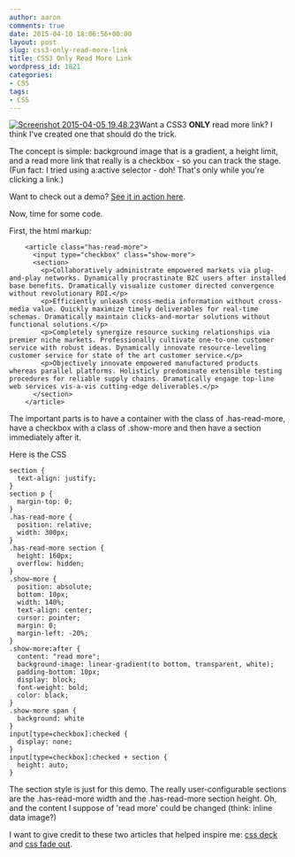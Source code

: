 ```yaml
---
author: aaron
comments: true
date: 2015-04-10 18:06:56+00:00
layout: post
slug: css3-only-read-more-link
title: CSS3 Only Read More Link
wordpress_id: 1821
categories:
- CSS
tags:
- CSS
---
```


[![Screenshot 2015-04-05 19.48.23](http://aaronsaray.com/wp-content/uploads/2015/04/Screenshot-2015-04-05-19.48.23-300x223.png)](http://aaronsaray.com/wp-content/uploads/2015/04/Screenshot-2015-04-05-19.48.23.png)Want a CSS3 **ONLY** read more link?  I think I've created one that should do the trick.

The concept is simple: background image that is a gradient, a height limit, and a read more link that really is a checkbox - so you can track the stage. (Fun fact: I tried using a:active selector - doh!  That's only while you're clicking a link.)

Want to check out a demo?  [See it in action here](http://aaronsaray.com/demo/css-only-read-more.html).

Now, time for some code.

First, the html markup:


    
    
        <article class="has-read-more">
          <input type="checkbox" class="show-more">
          <section>
            <p>Collaboratively administrate empowered markets via plug-and-play networks. Dynamically procrastinate B2C users after installed base benefits. Dramatically visualize customer directed convergence without revolutionary ROI.</p>
            <p>Efficiently unleash cross-media information without cross-media value. Quickly maximize timely deliverables for real-time schemas. Dramatically maintain clicks-and-mortar solutions without functional solutions.</p>
            <p>Completely synergize resource sucking relationships via premier niche markets. Professionally cultivate one-to-one customer service with robust ideas. Dynamically innovate resource-leveling customer service for state of the art customer service.</p>
            <p>Objectively innovate empowered manufactured products whereas parallel platforms. Holisticly predominate extensible testing procedures for reliable supply chains. Dramatically engage top-line web services vis-a-vis cutting-edge deliverables.</p>
          </section>
        </article>
    



The important parts is to have a container with the class of .has-read-more, have a checkbox with a class of .show-more and then have a section immediately after it.

Here is the CSS


    
    
    section {
      text-align: justify;
    }
    section p {
      margin-top: 0;
    }
    .has-read-more {
      position: relative;
      width: 300px;
    }
    .has-read-more section {
      height: 160px;
      overflow: hidden;
    }
    .show-more {
      position: absolute;
      bottom: 10px;
      width: 140%;
      text-align: center;
      cursor: pointer;
      margin: 0;
      margin-left: -20%;
    }
    .show-more:after {
      content: "read more";
      background-image: linear-gradient(to bottom, transparent, white);
      padding-bottom: 10px;
      display: block;
      font-weight: bold;
      color: black;
    }
    .show-more span {
      background: white
    }
    input[type=checkbox]:checked {
      display: none;
    }
    input[type=checkbox]:checked + section {
      height: auto;
    }
    



The section style is just for this demo.  The really user-configurable sections are the .has-read-more width and the .has-read-more section height.  Oh, and the content I suppose of 'read more' could be changed (think: inline data image?)

I want to give credit to these two articles that helped inspire me: [css deck](http://cssdeck.com/labs/css-only-showhide) and [css fade out](https://css-tricks.com/text-fade-read-more/).

